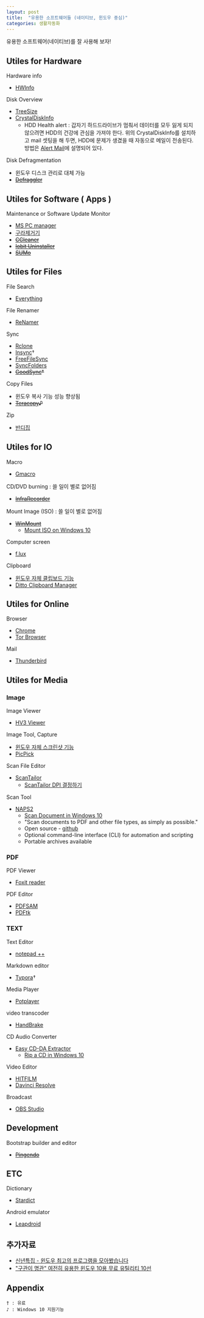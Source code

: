 ```yaml
---
layout: post
title:  "유용한 소프트웨어들 (네이티브, 윈도우 중심)"
categories: 생활자동화
---
```


유용한 소프트웨어(네이티브)를 잘 사용해 보자!

## Utiles for Hardware

Hardware info
* [HWInfo](https://www.hwinfo.com/)

Disk Overview
* [TreeSize](http://www.jam-software.com/treesize_free/)
* [CrystalDiskInfo](https://crystalmark.info/software/CrystalDiskInfo/index-e.html)
  - HDD Health alert : 갑자기 하드드라이브가 멈춰서 데이터를 모두 잃게 되지 않으려면 HDD의 건강에 관심을 가져야 한다. 위의 CrystalDiskInfo를 설치하고 mail 셋팅을 해 두면, HDD에 문제가 생겼을 때 자동으로 메일이 전송된다. 방법은 [Alert Mail](https://crystalmark.info/en/software/crystaldiskinfo/crystaldiskinfo-alert-mail/)에 설명되어 있다.

Disk Defragmentation
* 윈도우 디스크 관리로 대체 가능
* ~~[Defraggler](http://www.piriform.com/defraggler)~~

## Utiles for Software ( Apps )

Maintenance or Software Update Monitor
* [MS PC manager](https://pcmanager-en.microsoft.com/)
* [구라제거기](https://teus.me/556)
* ~~[CCleaner](http://www.piriform.com/ccleaner)~~
* ~~[Iobit Uninstaller](https://www.iobit.com/en/advanceduninstaller.php)~~
* ~~[SUMo](https://www.kcsoftwares.com/?sumo)~~

## Utiles for Files

File Search
* [Everything](https://www.voidtools.com/ko-kr/)

File Renamer
* [ReNamer](https://www.den4b.com/products/renamer)

Sync
* [Rclone](https://rclone.org/)
* [Insync](https://www.insynchq.com/)†
* [FreeFileSync](https://www.freefilesync.org/)
* [SyncFolders](http://www.syncfolders.elementfx.com/)
* ~~[GoodSync](https://www.goodsync.com/)†~~

Copy Files
* 윈도우 복사 기능 성능 향상됨
* ~~[Teracopy](http://www.codesector.com/teracopy)♪~~

Zip
* [반디집](https://www.bandisoft.co.kr/bandizip/)

## Utiles for IO

Macro
* [Gmacro](http://gmacro.co.kr/macro/)

CD/DVD burning : 쓸 일이 별로 없어짐
* ~~[InfraRecorder](http://infrarecorder.org/)~~

Mount Image (ISO) : 쓸 일이 별로 없어짐
* ~~[WinMount](http://www.winmount.com/)~~
  - [Mount ISO on Windows 10](https://www.windowscentral.com/how-mount-or-unmount-iso-images-windows-10)

Computer screen
* [f.lux](https://justgetflux.com/)

Clipboard
* [윈도우 자체 클립보드 기능](https://teachertri.tistory.com/69)
* [Ditto Clipboard Manager](https://ditto-cp.sourceforge.io/)

## Utiles for Online

Browser
* [Chrome](https://www.google.com/chrome/browser/desktop/index.html)
* [Tor Browser](https://www.torproject.org/projects/torbrowser.html.en)

Mail
* [Thunderbird](https://www.mozilla.org/en-US/thunderbird/)

## Utiles for Media

### Image

Image Viewer
* [HV3 Viewer](https://kippler.com/multi/hv3v/)

Image Tool, Capture
* [윈도우 자체 스크린샷 기능](https://dailyfun.kr/327)
* [PicPick](http://ngwin.com/kr)

Scan File Editor
* [ScanTailor](http://scantailor.org/)
  - [ScanTailor DPI 결정하기](http://heunoni.tistory.com/entry/ScanTailor-DPI-%EA%B2%B0%EC%A0%95%ED%95%98%EA%B8%B0#.V3hhSIyRXxA)

Scan Tool
* [NAPS2](https://www.naps2.com/)
  - [Scan Document in Windows 10](http://www.dummies.com/computers/operating-systems/windows-10/how-to-scan-documents-in-windows-10/)
  - "Scan documents to PDF and other file types, as simply as possible."
  - Open source - [github](https://github.com/cyanfish/naps2)
  - Optional command-line interface (CLI) for automation and scripting
  - Portable archives available

### PDF

PDF Viewer
* [Foxit reader](https://www.foxitsoftware.com/pdf-reader/)

PDF Editor
* [PDFSAM](http://www.pdfsam.org/)
* [PDFtk](https://www.pdflabs.com/tools/pdftk-the-pdf-toolkit/)

### TEXT

Text Editor
* [notepad ++](https://notepad-plus-plus.org/)

Markdown editor
* [Typora](https://typora.io/)†

Media Player
* [Potplayer](https://potplayer.daum.net/)

video transcoder
* [HandBrake](https://handbrake.fr/downloads.php)

CD Audio Converter
* [Easy CD-DA Extractor](https://www.poikosoft.com/)
  - [Rip a CD in Windows 10](https://www.easytechguides.com/rip-a-cd-in-windows.html)

Video Editor
* [HITFILM](https://fxhome.com/)
* [Davinci Resolve](https://www.blackmagicdesign.com/ca/products/davinciresolve/)

Broadcast
* [OBS Studio](https://obsproject.com/)

## Development

Bootstrap builder and editor
* ~~[Pingendo](https://pingendo.com/)~~


## ETC

Dictionary
* [Stardict](http://www.stardict.org/)

Android emulator
* [Leapdroid](http://www.leapdroid.com/)

## 추가자료

* [신년특집 - 윈도우 최고의 프로그램을 모아봤습니다](http://sergeswin.com/1059)
* ["구관이 명관" 여전히 유용한 윈도우 10용 무료 유틸리티 10선](http://www.itworld.co.kr/slideshow/110704)

Appendix
----------

```
† : 유료
♪ : Windows 10 지원기능
```
